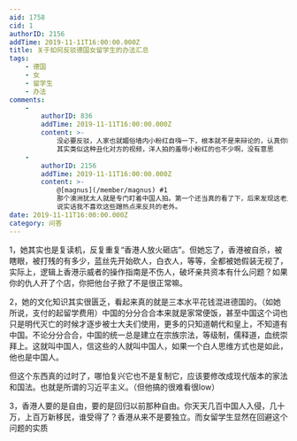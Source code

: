 ```yaml
---
aid: 1758
cid: 1
authorID: 2156
addTime: 2019-11-11T16:00:00.000Z
title: 关于如何反驳德国女留学生的办法汇总
tags:
    - 德国
    - 女
    - 留学生
    - 办法
comments:
    -
        authorID: 836
        addTime: 2019-11-11T16:00:00.000Z
        content: >-
            没必要反驳，人家也就媚俗墙内小粉红自嗨一下，根本就不是来辩论的，认真你就输了。。而且那些对面那些人也的真是铁憨憨，派一个跟她一边理论不就完了嘛，非要浪费一群人配合她表演。。。
            其实类似这种丑化对方的视频，洋人拍的羞辱小粉红的也不少啊，没有意思
    -
        authorID: 2156
        addTime: 2019-11-11T16:00:00.000Z
        content: >-
            @[magnus](/member/magnus) #1
            那个澳洲犹太人就是专门盯着中国人拍。第一个还当真的看了下，后来发现这老兄是英国极右翼党团的合伙人（大概），想想这个人大致也是个本质反华反中。
            说实话我不喜欢这些蹭热点来反共的老外。
date: 2019-11-11T16:00:00.000Z
category: 问答
---
```


1，她其实也是复读机，反复重复“香港人放火砸店”。但她忘了，香港被自杀，被瞎眼，被打残的有多少，蓝丝先开始砍人，白衣人，等等，全都被她假装无视了，实际上，逻辑上香港示威者的操作指南是不伤人，破坏亲共资本有什么问题？如果你的仇人开了个店，你把他台子掀了不是很正常嘛。

2，她的文化知识其实很匮乏，看起来真的就是三本水平花钱混进德国的。（如她所说，支付的起留学费用）中国的分分合合本来就是家常便饭，甚至中国这个词也只是明代灭亡的时候才逐步被士大夫们使用，更多的只知道朝代和皇上，不知道有中国。不论分分合合，中国的统一总是建立在宗族宗法，等级制，儒释道，血统崇拜上。这就叫中国人，信这些的人就叫中国人，如果一个白人思维方式也是如此，他也是中国人。

但这个东西真的过时了，哪怕复兴它也不是复制它，应该要修改成现代版本的家法和国法。也就是所谓的习近平主义。（但他搞的很难看很low）

3，香港人要的是自由，要的是回归以前那种自由。你天天几百中国人入侵，几十万，上百万新移民，谁受得了？香港从来不是要独立。而女留学生显然在回避这个问题的实质
